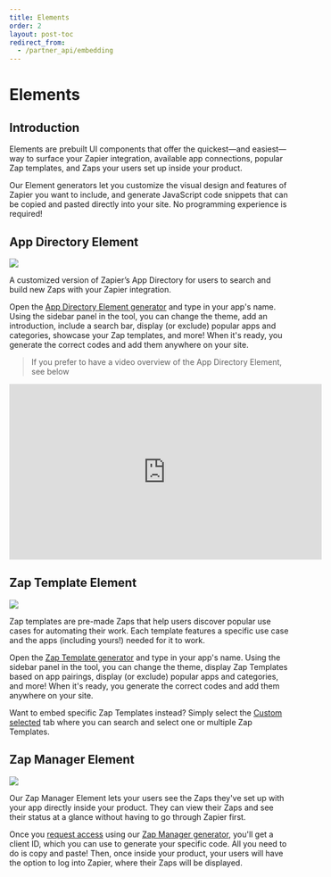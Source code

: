 ```yaml
---
title: Elements
order: 2
layout: post-toc
redirect_from: 
  - /partner_api/embedding
---
```


# Elements

## Introduction
Elements are prebuilt UI components that offer the quickest—and easiest—way to surface your Zapier integration, available app connections, popular Zap templates, and Zaps your users set up inside your product. 

Our Element generators let you customize the visual design and features of Zapier you want to include, and generate JavaScript code snippets that can be copied and pasted directly into your site. No programming experience is required!

## App Directory Element
![](https://cdn.zappy.app/a9a9f75aedac153d83ec45f6b08dd3a5.png)

A customized version of Zapier’s App Directory for users to search and build new Zaps with your Zapier integration. 

Open the [App Directory Element generator](https://zapier.com/partner/embed/app-directory/create) and type in your app's name. Using the sidebar panel in the tool, you can change the theme, add an introduction, include a search bar, display (or exclude) popular apps and categories, showcase your Zap templates, and more! When it's ready, you generate the correct codes and add them anywhere on your site. 

> If you prefer to have a video overview of the App Directory Element, see below
<iframe width="560" height="315" src="https://www.youtube.com/embed/4-SkPIV1L84" title="Embedding the App Directory element video player" frameborder="0" allow="accelerometer; autoplay; clipboard-write; encrypted-media; gyroscope; picture-in-picture" allowfullscreen></iframe>

## Zap Template Element

![](https://cdn.zappy.app/6b01c4a5207f60d90b41d7de22fefa74.png)

Zap templates are pre-made Zaps that help users discover popular use cases for automating their work. Each template features a specific use case and the apps (including yours!) needed for it to work.

Open the [Zap Template generator](https://zapier.com/partner/embed/zap-templates/create#type=popular) and type in your app's name. Using the sidebar panel in the tool, you can change the theme, display Zap Templates based on app pairings, display (or exclude) popular apps and categories, and more! When it's ready, you generate the correct codes and add them anywhere on your site. 

Want to embed specific Zap Templates instead? Simply select the [Custom selected](https://zapier.com/partner/embed/zap-templates/create#type=custom) tab where you can search and select one or multiple Zap Templates.

## Zap Manager Element
![](https://zapier.com/partner/_next/image?url=%2Fpartner%2Fimg%2Fzap-manager%2Fpreview2-dark-large.png&w=1920&q=75)

Our Zap Manager Element lets your users see the Zaps they've set up with your app directly inside your product. They can view their Zaps and see their status at a glance without having to go through Zapier first.

Once you [request access](https://zapier.typeform.com/to/tzFDFLsm) using our [Zap Manager generator](https://zapier.com/partner/embed/zap-manager/create), you'll get a client ID, which you can use to generate your specific code. All you need to do is copy and paste! Then, once inside your product, your users will have the option to log into Zapier, where their Zaps will be displayed. 
